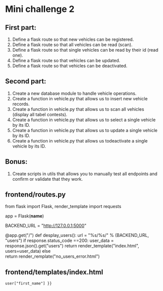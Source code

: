 # Mini challenge 2 

## First part:
1. Define a flask route so that new vehicles can be registered.
2. Define a flask route so that all vehicles can be read (scan).
3. Define a flask route so that single vehicles can be read by their id (read one).
4. Define a flask route so that vehicles can be updated.
5. Define a flask route so that vehicles can be deactivated.

## Second part:
1. Create a new database module to handle vehicle operations.
2. Create a function in vehicle.py that allows us to insert new vehicle records. 
3. Create a function in vehicle.py that allows us to scan all vehicles (display all tabel contests).
4. Create a function in vehicle.py that allows us to select a single vehicle by its ID. 
5. Create a function in vehicle.py that allows us to update a single vehicle by its ID. 
6. Create a function in vehicle.py that allows us todeactivate a single vehicle by its ID. 

## Bonus:
1. Create scripts in utils that allows you to manually test all endpoints and confirm or validate that they work.


## frontend/routes.py
from flask import Flask, render_template
import requests

app = Flask(__name__)

BACKEND_URL = "http://127.0.0.1:5000"

@app.get("/")
def desplay_users():
  url = "%s/%s/" % (BACKEND_URL, "users")
  if response.status_code ==200:
    user_data = response.json().get("users")
    return render_template("index.html", users=user_data)
  else  
    return render_remplate("no_users_error.html")

## frontend/templates/index.html
<!DOCTYPE html>
<html lang="en">
<head>
  <meta charset="UTF-8">
  <meta http-equiv="X-UA-Compatible" content="IE=edge">
  <meta name="viewport" content="width=device-width, initial-scale=1.0:>
  <title>Users</title>
</head>
<body>
  <ul>
    {% for user in users %}
    <li>
      <h1>
        {{ user ["first_name"] }} user["last_name"]
      </h1>
    </li>
  </ul>
</body>
</html>
    
    user["first_name"] }}
